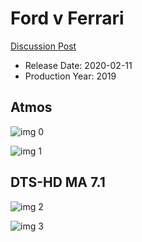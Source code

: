 # Ford v Ferrari

[Discussion Post](https://www.avsforum.com/threads/bass-eq-for-filtered-movies.2995212/post-59177802)

* Release Date: 2020-02-11
* Production Year: 2019

## Atmos

![img 0](https://i.imgur.com/03AZSgR.jpg)

![img 1](https://i.imgur.com/h123LmJ.png)

## DTS-HD MA 7.1

![img 2](https://i.imgur.com/EPofeSJ.jpg)

![img 3](https://i.imgur.com/m1e04kr.png)

